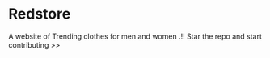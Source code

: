 # Redstore
A website of Trending clothes for men and women .!!
Star the repo and start contributing >>
